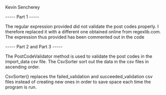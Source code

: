 Kevin Sencherey

----- Part 1 -----

The regular expression provided did not validate the post codes properly.
I therefore replaced it with a different one obtained online from regexlib.com. 
The expression thus provided has been commented out in the code
 
	
----- Part 2 and Part 3 -----

The PostCodeValidator method is used to validate the post codes in the import_data csv file.
The CsvSorter sort out the data in the csv files in ascending order.	

CsvSorter() replaces the failed_validation and succeeded_validation csv files instead of creating new
	ones in order to save space each time the program is run.